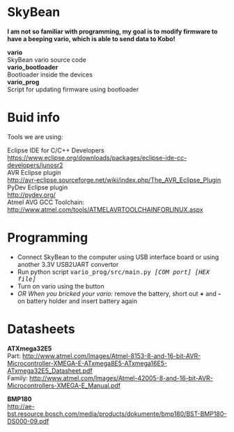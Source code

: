 SkyBean
=====
<b>I am not so familiar with programming, my goal is to modify firmware to have a beeping vario, which is able to send data to Kobo!</b><br>


<b>vario</b><br>
SkyBean vario source code<br>
<b>vario_bootloader</b><br>
Bootloader inside the devices<br>
<b>vario_prog</b><br>
Script for updating firmware using bootloader<br>


Buid info
=====

Tools we are using:

Eclipse IDE for C/C++ Developers<br>
https://www.eclipse.org/downloads/packages/eclipse-ide-cc-developers/junosr2<br>
AVR Eclipse plugin<br>
http://avr-eclipse.sourceforge.net/wiki/index.php/The_AVR_Eclipse_Plugin<br>
PyDev Eclipse plugin<br>
http://pydev.org/<br>
Atmel AVG GCC Toolchain:<br>
http://www.atmel.com/tools/ATMELAVRTOOLCHAINFORLINUX.aspx<br>

Programming
=====

<ul>
<li>Connect SkyBean to the computer using USB interface board or using another 3.3V USB2UART convertor</li>
<li>Run python script <tt>vario_prog/src/main.py <i>[COM port] [HEX file]</i></tt></li>
<li>Turn on vario using the button</li>
<li><i>OR When you bricked your vario:</i> remove the battery, short out <b>+</b> and <b>-</b> on battery holder and insert battery again</li>
</ul>


Datasheets
=====

<b>ATXmega32E5</b><br>
Part: http://www.atmel.com/Images/Atmel-8153-8-and-16-bit-AVR-Microcontroller-XMEGA-E-ATxmega8E5-ATxmega16E5-ATxmega32E5_Datasheet.pdf<br>
Family: http://www.atmel.com/Images/Atmel-42005-8-and-16-bit-AVR-Microcontrollers-XMEGA-E_Manual.pdf<br>

<b>BMP180</b><br>
http://ae-bst.resource.bosch.com/media/products/dokumente/bmp180/BST-BMP180-DS000-09.pdf<br>
